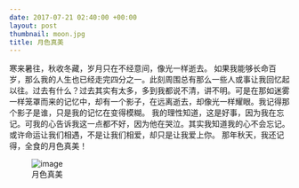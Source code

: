 ```yaml
--- 
date: 2017-07-21 02:40:00 +00:00
layout: post
thumbnail: moon.jpg
title: 月色真美
---
```


寒来暑往，秋收冬藏，岁月只在不经意间，像光一样逝去。
	如果我能够长命百岁，那么我的人生也已经走完四分之一。此刻周围总有那么一些人或事让我回忆起以往。过去有什么？过去其实有太多，多到我都说不清，讲不明。可是在那如迷雾一样笼罩而来的记忆中，却有一个影子，在远离逝去，却像光一样耀眼。我记得那个影子是谁，只是我的记忆在变得模糊。
	我的理性知道，这是好事，因为我在忘记。可我的心告诉我这一点都不好，因为他在哭泣。其实我知道我的心不会忘记。或许命运让我们相遇，不是让我们相爱，却只是让我爱上你。
	那年秋天，我还记得，全食的月色真美！
<figure>
	<img src="{{ site.baseurl }}/assets/images/moon.jpg" alt="image">
	<figcaption>
		月色真美
	</figcaption>
</figure>